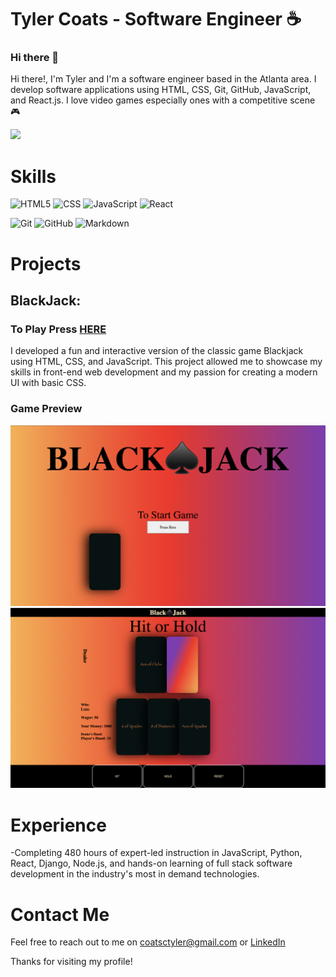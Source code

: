 



# Tyler Coats - Software Engineer ☕️
### Hi there 👋

Hi there!, I'm Tyler and I'm a software engineer based in the Atlanta area. I develop software applications using HTML, CSS, Git, GitHub, JavaScript, and React.js. I love video games especially ones with a competitive scene 🎮 

![](https://komarev.com/ghpvc/?username=TylersCoffeeCode&color=blueviolet)
# Skills

  ![HTML5](https://img.shields.io/badge/-HTML5-333333?style=flat&logo=HTML5)
  ![CSS](https://img.shields.io/badge/-CSS-333333?style=flat&logo=CSS3&logoColor=1572B6)
  ![JavaScript](https://img.shields.io/badge/-JavaScript-333333?style=flat&logo=javascript)
  ![React](https://img.shields.io/badge/-React-333333?style=flat&logo=react)

  ![Git](https://img.shields.io/badge/-Git-333333?style=flat&logo=git)
  ![GitHub](https://img.shields.io/badge/-GitHub-333333?style=flat&logo=github)
  ![Markdown](https://img.shields.io/badge/-Markdown-333333?style=flat&logo=markdown)



# Projects

## BlackJack:
### To Play Press [HERE](https://blackjacktcc.surge.sh/)
I developed a fun and interactive version of the classic game Blackjack using HTML, CSS, and JavaScript. This project allowed me to showcase my skills in front-end web development and my passion for creating a modern UI with basic CSS.
### Game Preview

![gameIng](/gameImg.png)
![titlePage](titlePage.png)



# Experience
-Completing 480 hours of expert-led instruction in JavaScript, Python, React, Django, Node.js, and hands-on learning of full stack software development in the industry's most in demand technologies.


# Contact Me
Feel free to reach out to me on coatsctyler@gmail.com or [LinkedIn](https://www.linkedin.com/in/tylerccoats/)

Thanks for visiting my profile!
